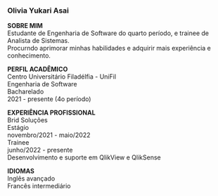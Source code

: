 ### Olivia Yukari Asai

**SOBRE MIM** </br>
Estudante de Engenharia de Software do quarto período, e trainee de Analista de Sistemas. </br>
Procurndo aprimorar minhas habilidades e adquirir mais experiência e conhecimento. </br>

**PERFIL ACADÊMICO** </br>
Centro Universitário Filadélfia - UniFil </br>
Engenharia de Software </br>
Bacharelado </br>
2021 - presente (4o período) </br>

**EXPERIÊNCIA PROFISSIONAL** </br>
Brid Soluções </br>
Estágio </br>
novembro/2021 - maio/2022 </br>
Trainee </br>
junho/2022 - presente </br>
Desenvolvimento e suporte em QlikView e QlikSense </br>

**IDIOMAS** </br>
Inglês avançado </br>
Francês intermediário </br>

